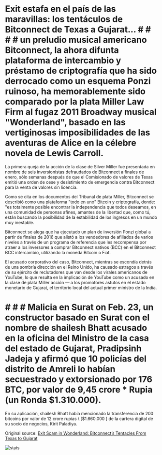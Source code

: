 # Exit estafa en el país de las maravillas: los tentáculos de Bitconnect de Texas a Gujarat... # # # # un preludio musical americano Bitconnect, la ahora difunta plataforma de intercambio y préstamo de criptografía que ha sido derrocado como un esquema Ponzi ruinoso, ha memorablemente sido comparado por la plata Miller Law Firm al fugaz 2011 Broadway musical "Wonderland", basado en las vertiginosas imposibilidades de las aventuras de Alice en la célebre novela de Lewis Carroll.

La primera queja de la acción de la clase de Silver Miller fue presentada en nombre de seis inversionistas defraudados de Bitconnect a finales de enero, sólo semanas después de que el Comisionado de valores de Texas emitió una orden de cese y desistimiento de emergencia contra Bitconnect para la venta de valores sin licencia.

Como se cita en los documentos del Tribunal de plata Miller, Bitconnect se describió como una plataforma "todo en uno" Bitcoin y criptografía, donde: "es totalmente posible encontrar la independencia que todos deseamos, en una comunidad de personas afines, amantes de la libertad que, como tú, están buscando la posibilidad de la estabilidad de los ingresos en un mundo muy inestable.

Bitconnect se alega que ha ejecutado un plan de inversión Ponzi global a partir de finales de 2016 que alistó a los vendedores de afiliados de varios niveles a través de un programa de referencia que les recompensa por atraer a los inversores a comprar Bitconnect nativos (BCC) en el Bitconnect BCC intercambio, utilizando la moneda Bitcoin o Fiat.

El acusado corporativo del caso, Bitconnect, mientras se escondía detrás de una sombría dirección en el Reino Unido, ha causado estragos a través de su ejército de reclutadores que van desde los virales americanos de YouTube, lo que resulta en la implicación de YouTube como un acusado en la clase de plata Miller acción — a los promotores astutos en el estado monetario de Gujarat, el territorio local del actual primer ministro de la India.

# # # # Malicia en Surat on Feb. 23, un constructor basado en Surat con el nombre de shailesh Bhatt acusado en la oficina del Ministro de la casa del estado de Gujarat, Pradipsinh Jadeja y afirmó que 10 policías del distrito de Amreli lo habían secuestrado y extorsionado por 176 BTC, por valor de 9,45 crore * Rupia (un Ronda $1.310.000).

En su aplicación, shailesh Bhatt había mencionado la transferencia de 200 bitcoins por valor de 12 crore rupias \ [$1.660.000 \] de la cartera digital de su socio de negocios, Kirit Paladiya.

Original source: [Exit Scam in Wonderland: Bitconnect’s Tentacles From Texas to Gujarat](https://cointelegraph.com/news/exit-scam-in-wonderland-bitconnects-tentacles-from-texas-to-gujarat)

![stats](https://c.statcounter.com/11760860/0/a89fa40b/1/ "stats")